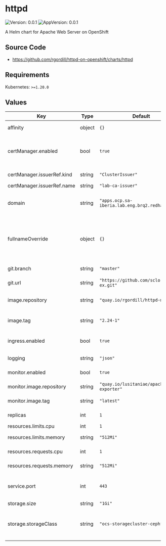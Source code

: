 # httpd

![Version: 0.0.1](https://img.shields.io/badge/Version-0.0.1-informational?style=flat-square) ![AppVersion: 0.0.1](https://img.shields.io/badge/AppVersion-0.0.1-informational?style=flat-square)

A Helm chart for Apache Web Server on OpenShift

## Source Code

* <https://github.com/rgordill/httpd-on-openshift/charts/httpd>

## Requirements

Kubernetes: `>=1.20.0`

## Values

| Key | Type | Default | Description |
|-----|------|---------|-------------|
| affinity | object | `{}` | Affinity definition |
| certManager.enabled | bool | `true` | Enabling cert-manager Certs creation |
| certManager.issuerRef.kind | string | `"ClusterIssuer"` | Kind of Issuer |
| certManager.issuerRef.name | string | `"lab-ca-issuer"` | IssuerName |
| domain | string | `"apps.ocp.sa-iberia.lab.eng.brq2.redhat.com"` | default domain for ingress controller |
| fullnameOverride | object | `{}` | The complete prefix for all the objects generated by the chart (optional) |
| git.branch | string | `"master"` | Git branch with content |
| git.url | string | `"https://github.com/sclorg/httpd-ex.git"` | Git URL with content |
| image.repository | string | `"quay.io/rgordill/httpd-micro"` | Repository for Apache http server |
| image.tag | string | `"2.24-1"` | Tag for Apache http server |
| ingress.enabled | bool | `true` | Expose http outside the cluster |
| logging | string | `"json"` | Logging format |
| monitor.enabled | bool | `true` | Monitoring enabled |
| monitor.image.repository | string | `"quay.io/lusitaniae/apache-exporter"` | Monitoring image |
| monitor.image.tag | string | `"latest"` | Monitoring tag |
| replicas | int | `1` | Number of replicas |
| resources.limits.cpu | int | `1` | CPU limits |
| resources.limits.memory | string | `"512Mi"` | Memory limits |
| resources.requests.cpu | int | `1` | CPU requests |
| resources.requests.memory | string | `"512Mi"` | Memory requests |
| service.port | int | `443` | Service port number to expose httpd internally |
| storage.size | string | `"1Gi"` | Volume Size |
| storage.storageClass | string | `"ocs-storagecluster-cephfs"` | The RWX-capable StorageClass to provision the volume. |


